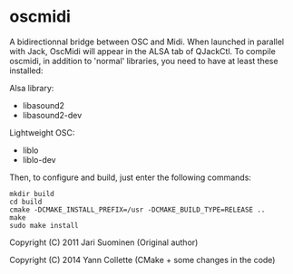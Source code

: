 oscmidi
=======

A bidirectionnal bridge between OSC and Midi.
When launched in parallel with Jack, OscMidi will appear in the ALSA tab of QJackCtl.
To compile oscmidi, in addition to 'normal' libraries, you need to have at least these installed:

Alsa library:
 - libasound2
 - libasound2-dev

Lightweight OSC:
 - liblo
 - liblo-dev

Then, to configure and build, just enter the following commands:

```
mkdir build
cd build
cmake -DCMAKE_INSTALL_PREFIX=/usr -DCMAKE_BUILD_TYPE=RELEASE ..
make
sudo make install
```

Copyright (C) 2011  Jari Suominen (Original author)

Copyright (C) 2014  Yann Collette (CMake + some changes in the code)

